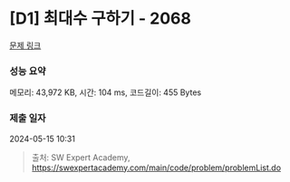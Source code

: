 # [D1] 최대수 구하기 - 2068 

[문제 링크](https://swexpertacademy.com/main/code/problem/problemDetail.do?contestProbId=AV5QQhbqA4QDFAUq) 

### 성능 요약

메모리: 43,972 KB, 시간: 104 ms, 코드길이: 455 Bytes

### 제출 일자

2024-05-15 10:31



> 출처: SW Expert Academy, https://swexpertacademy.com/main/code/problem/problemList.do